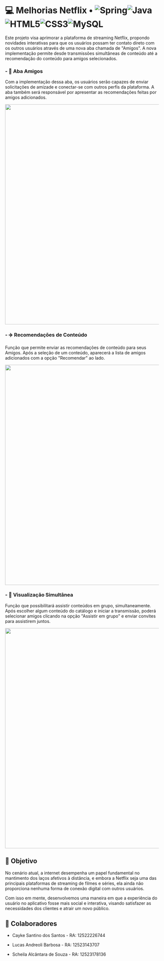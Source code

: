 # 💻 Melhorias Netflix • ![Spring](https://img.shields.io/badge/spring-%236DB33F.svg?style=for-the-badge&logo=spring&logoColor=white)![Java](https://img.shields.io/badge/java-%23ED8B00.svg?style=for-the-badge&logo=openjdk&logoColor=white)![HTML5](https://img.shields.io/badge/html5-%23E34F26.svg?style=for-the-badge&logo=html5&logoColor=white)![CSS3](https://img.shields.io/badge/css3-%231572B6.svg?style=for-the-badge&logo=css3&logoColor=white)![MySQL](https://img.shields.io/badge/mysql-4479A1.svg?style=for-the-badge&logo=mysql&logoColor=white)

Este projeto visa aprimorar a plataforma de streaming Netflix, propondo novidades interativas para que os usuários possam ter contato direto com os outros usuários através de uma nova aba chamada de "Amigos". A nova implementação permite desde transmissões simultâneas de conteúdo até a recomendação do conteúdo para amigos selecionados.

### - 🤝 Aba Amigos
Com a implementação dessa aba, os usuários serão capazes de enviar solicitações de amizade e conectar-se com outros perfis da plataforma. A aba também será responsável por apresentar as recomendações feitas por amigos adicionados.

<img src="https://github.com/user-attachments/assets/7bf05b5a-7e5e-4741-a876-833a86ebdf23" width="720px">

### - ✈️ Recomendações de Conteúdo
Função que permite enviar as recomendações de conteúdo para seus Amigos. Após a seleção de um conteúdo, aparecerá a lista de amigos adicionados com a opção "Recomendar" ao lado.

<img src="https://github.com/user-attachments/assets/cb5c3040-8d6e-4147-9640-0e21b6b521bc" width="720px">


### - 🎥 Visualização Simultânea
Função que possibilitará assistir conteúdos em grupo, simultaneamente. Após escolher algum conteúdo do catálogo e iniciar a transmissão, poderá selecionar amigos clicando na opção "Assistir em grupo" e enviar convites para assistirem juntos.

<img src="https://github.com/user-attachments/assets/236544db-6082-4127-b8de-e3edba0c939d" width="720px">

## 🎯 Objetivo
No cenário atual, a internet desempenha um papel fundamental no mantimento dos laços afetivos à distância, e embora a Netflix seja uma das principais plataformas de streaming de filmes e séries, ela ainda não proporciona nenhuma forma de conexão digital com outros usuários.

Com isso em mente, desenvolvemos uma maneira em que a experiência do usuário no aplicativo fosse mais social e interativa, visando satisfazer as necessidades dos clientes e atrair um novo público.

## 💪 Colaboradores
- Cayke Santino dos Santos - RA: 12522226744

- Lucas Andreoli Barbosa - RA: 12523143707

- Scheila Alcântara de Souza - RA: 12523178136
